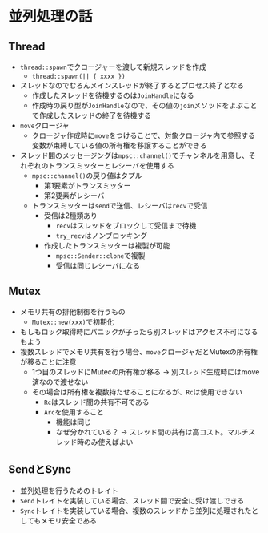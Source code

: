 並列処理の話
===================

Thread
---------

* `thread::spawn`でクロージャーを渡して新規スレッドを作成
  * `thread::spawn(|| { xxxx })`
* スレッドなのでむろんメインスレッドが終了するとプロセス終了となる
  * 作成したスレッドを待機するのは`JoinHandle`になる
  * 作成時の戻り型が`JoinHandle`なので、その値の`join`メソッドをよぶことで作成したスレッドの終了を待機する
* `move`クロージャ
  * クロージャ作成時に`move`をつけることで、対象クロージャ内で参照する変数が束縛している値の所有権を移譲することができる
* スレッド間のメッセージングは`mpsc::channel()`でチャンネルを用意し、それぞれのトランスミッターとレシーバを使用する
  * `mpsc::channel()`の戻り値はタプル
    * 第1要素がトランスミッター
    * 第2要素がレシーバ
  * トランスミッターは`send`で送信、レシーバは`recv`で受信
    * 受信は2種類あり
      * `recv`はスレッドをブロックして受信まで待機
      * `try_recv`はノンブロッキング
    * 作成したトランスミッターは複製が可能
      * `mpsc::Sender::clone`で複製
      * 受信は同じレシーバになる

Mutex
----------

* メモリ共有の排他制御を行うもの
  * `Mutex::new(xxx)`で初期化
* もしもロック取得時にパニックが子ったら別スレッドはアクセス不可になるもよう
* 複数スレッドでメモリ共有を行う場合、`move`クロージャだとMutexの所有権が移ることに注意
  * 1つ目のスレッドにMutecの所有権が移る → 別スレッド生成時にはmove済なので渡せない
  * その場合は所有権を複数持たせることになるが、`Rc`は使用できない
    * `Rc`はスレッド間の共有不可である
    * `Arc`を使用すること
      * 機能は同じ
      * なぜ分かれている？ -> スレッド間の共有は高コスト。マルチスレッド時のみ使えばよい

SendとSync
-----------------

* 並列処理を行うためのトレイト
* `Send`トレイトを実装している場合、スレッド間で安全に受け渡しできる
* `Sync`トレイトを実装している場合、複数のスレッドから並列に処理されたとしてもメモリ安全である